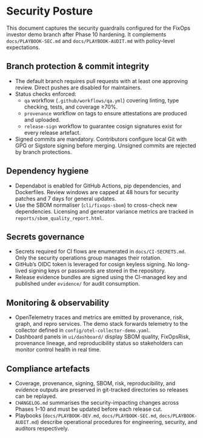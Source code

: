 # Security Posture

This document captures the security guardrails configured for the FixOps investor demo branch after Phase 10 hardening. It
complements `docs/PLAYBOOK-SEC.md` and `docs/PLAYBOOK-AUDIT.md` with policy-level expectations.

## Branch protection & commit integrity

- The default branch requires pull requests with at least one approving review. Direct pushes are disabled for maintainers.
- Status checks enforced:
  - `qa` workflow (`.github/workflows/qa.yml`) covering linting, type checking, tests, and coverage ≥70%.
  - `provenance` workflow on tags to ensure attestations are produced and uploaded.
  - `release-sign` workflow to guarantee cosign signatures exist for every release artefact.
- Signed commits are mandatory. Contributors configure local Git with GPG or Sigstore signing before merging. Unsigned commits
  are rejected by branch protections.

## Dependency hygiene

- Dependabot is enabled for GitHub Actions, pip dependencies, and Dockerfiles. Review windows are capped at 48 hours for security
  patches and 7 days for general updates.
- Use the SBOM normaliser (`cli/fixops-sbom`) to cross-check new dependencies. Licensing and generator variance metrics are
  tracked in `reports/sbom_quality_report.html`.

## Secrets governance

- Secrets required for CI flows are enumerated in `docs/CI-SECRETS.md`. Only the security operations group manages their
  rotation.
- GitHub’s OIDC token is leveraged for cosign keyless signing. No long-lived signing keys or passwords are stored in the
  repository.
- Release evidence bundles are signed using the CI-managed key and published under `evidence/` for audit consumption.

## Monitoring & observability

- OpenTelemetry traces and metrics are emitted by provenance, risk, graph, and repro services. The demo stack forwards telemetry
  to the collector defined in `config/otel-collector-demo.yaml`.
- Dashboard panels in `ui/dashboard/` display SBOM quality, FixOpsRisk, provenance lineage, and reproducibility status so
  stakeholders can monitor control health in real time.

## Compliance artefacts

- Coverage, provenance, signing, SBOM, risk, reproducibility, and evidence outputs are preserved in git-tracked directories so
  releases can be replayed.
- `CHANGELOG.md` summarises the security-impacting changes across Phases 1–10 and must be updated before each release cut.
- Playbooks (`docs/PLAYBOOK-DEV.md`, `docs/PLAYBOOK-SEC.md`, `docs/PLAYBOOK-AUDIT.md`) describe operational procedures for
  engineering, security, and auditors respectively.
